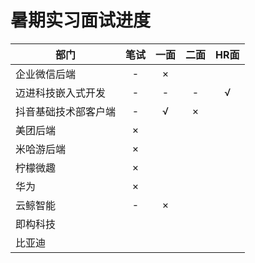 # 暑期实习面试进度

| 部门                 | 笔试 | 一面 | 二面 | HR面 |
| -------------------- | :--: | :--: | :--: | :--: |
| 企业微信后端         |  -   |  ×   |      |      |
| 迈进科技嵌入式开发   |  -   |  -   |  -   |  √   |
| 抖音基础技术部客户端 |  -   |  √   |  ×   |      |
| 美团后端             |  ×   |      |      |      |
| 米哈游后端           |  ×   |      |      |      |
| 柠檬微趣             |  ×   |      |      |      |
| 华为                 |  ×   |      |      |      |
| 云鲸智能             |  -   |  ×   |      |      |
| 即构科技             |      |      |      |      |
| 比亚迪               |      |      |      |      |

